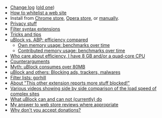 - [Change log](https://github.com/gorhill/uBlock/releases) ([old one](https://github.com/gorhill/uBlock/wiki/Change-log))
- [How to whitelist a web site](/gorhill/uBlock/wiki/How-to-whitelist-a-web-site)
- Install from [Chrome store](https://chrome.google.com/webstore/detail/%C2%B5block/cjpalhdlnbpafiamejdnhcphjbkeiagm), [Opera store](https://addons.opera.com/en-gb/extensions/details/ublock/), or [manually](/gorhill/uBlock/tree/master/dist#install).
- [Privacy stuff](https://github.com/gorhill/uBlock/wiki/Privacy-stuff)
- [Filter syntax extensions](https://github.com/gorhill/uBlock/wiki/Filter-syntax-extensions)
- [Tricks and tips](https://github.com/gorhill/uBlock/wiki/Tricks-and-tips)
- [µBlock vs. ABP: efficiency compared](/gorhill/uBlock/wiki/%C2%B5Block-vs.-ABP:-efficiency-compared)
    - [Own memory usage: benchmarks over time](https://github.com/gorhill/uBlock/wiki/Own-memory-usage:-benchmarks-over-time)
    - [Contributed memory usage: benchmarks over time](https://github.com/gorhill/uBlock/wiki/Contributed-memory-usage:-benchmarks-over-time)
- [Who care about efficiency, I have 8 GB and/or a quad-core CPU](https://github.com/gorhill/uBlock/wiki/Who-care-about-efficiency,-I-have-8-GB-and%7Cor-a-quad-core-CPU)
- [Counterarguments](https://github.com/gorhill/uBlock/wiki/Counterarguments)
- [Myth: µBlock consumes over 80MB](https://github.com/gorhill/uBlock/wiki/Myth:-%C2%B5Block-consumes-over-80MB)
- [µBlock and others: Blocking ads, trackers, malwares](/gorhill/uBlock/wiki/%C2%B5Block-and-others:-Blocking-ads,-trackers,-malwares)
- [Filter lists: gorhill](https://github.com/gorhill/uBlock/wiki/Filter-lists:-gorhill)
- [About "This other extension reports more stuff blocked!"](/gorhill/uBlock/wiki/About-%22This-other-extension-reports-more-stuff-blocked!%22)
- [Various videos showing side by side comparison of the load speed of complex sites](/gorhill/uBlock/wiki/Various-videos-showing-side-by-side-comparison-of-the-load-speed-of-complex-sites)
- [What µBlock can and can not (currently) do](/gorhill/uBlock/wiki/What-%C2%B5Block-can-and-can-not-(currently)-do)
- [My answer to web store reviews where appropriate](/gorhill/uBlock/wiki/My-answer-to-web-store-reviews-where-appropriate)
- [Why don't you accept donations?](/gorhill/uBlock/wiki/Why-don't-you-accept-donations%3F)
